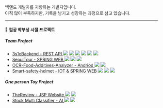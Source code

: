 <p>
  백엔드 개발자를 지향하는 개발자입니다.<br>
  아직 많이 부족하지만, 기록을 남기고 성장하는 과정으로 삼고 있습니다.
</p>


---

#### 📌 컴공 학부생 시절 프로젝트

##### Team Project
- <a href ="https://github.com/TH-Project/3s1cBackend"> 3s1cBackend - REST API </a> <img src="https://img.shields.io/badge/Spring Boot-000000?style=flat-square&logo=Spring Boot&logoColor=white"/> <img src="https://img.shields.io/badge/AWS-683D87?style=flat-square&logo=AmazonAWS%20Cordova&logoColor=black"/>  <img src="https://img.shields.io/badge/MYSQL-0095D5?style=flat-square&logo=MySQL&logoColor=white"/>    <img src="https://img.shields.io/badge/Vue.js-3DDC84?style=flat-square&logo=Vue.js&logoColor=white"/> <img src="https://img.shields.io/badge/Keras-E8E8E8?style=flat-square&logo=Keras%20Cordova&logoColor=black"/>  <img src="https://img.shields.io/badge/Linux-FFCA28?style=flat-square&logo=Linux&logoColor=black"/>
- <a href ="https://github.com/TH-Project/SeoulTour"> SeoulTour - SPRING WEB </a> <img src="https://img.shields.io/badge/Spring-3DDC84?style=flat-square&logo=Spring&logoColor=white"/>  <img src="https://img.shields.io/badge/JSP-000000?style=flat-square&logo=JSP&logoColor=white"/>   <img src="https://img.shields.io/badge/MYSQL-0095D5?style=flat-square&logo=MySQL&logoColor=white"/>
- <a href ="https://github.com/SuHoTan/OCR-Food-Additives-Analyzer"> OCR-Food-Additives-Analyzer - Andriod </a>   <img src="https://img.shields.io/badge/Andriod-3DDC84?style=flat-square&logo=Android&logoColor=white"/>   <img src="https://img.shields.io/badge/Java-0095D5?style=flat-square&logo=Java&logoColor=white"/> 
- <a href ="https://github.com/SuHoTan/Smart-safety-helmet"> Smart-safety-helmet - IOT & SPRING WEB </a>   <img src="https://img.shields.io/badge/Python-FA7343?style=flat-square&logo=Python&logoColor=white"/>   <img src="https://img.shields.io/badge/MQTT-FFCA28?style=flat-square&logo=Eclipse Mosquitto&logoColor=black"/> <img src="https://img.shields.io/badge/Spring-3DDC84?style=flat-square&logo=Spring&logoColor=white"/>
  
##### One person Toy Project
- <a href ="https://github.com/SuHoTan/JSP_Web_TheReview"> TheReview - JSP Website </a> <img src="https://img.shields.io/badge/JSP-000000?style=flat-square&logo=JSP&logoColor=white"/>   <img src="https://img.shields.io/badge/MYSQL-0095D5?style=flat-square&logo=MySQL&logoColor=white"/>
- <a href ="https://github.com/SuHoTan/AI_Stock_ClassiFier"> Stock Multi Classifier - AI </a>   <img src="https://img.shields.io/badge/Python-FA7343?style=flat-square&logo=Python&logoColor=white"/> <img src="https://img.shields.io/badge/Keras-E8E8E8?style=flat-square&logo=Keras%20Cordova&logoColor=black"/>

